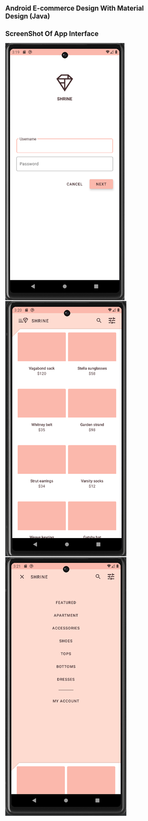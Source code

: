 ## Android E-commerce Design With Material Design (Java)
## ScreenShot Of App Interface
![Screenshot](LoginPage.png)
![Screenshot](ProductPage.png)
![Screenshot](MenuPage.png)


